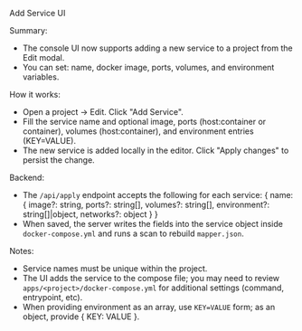Add Service UI

Summary:
- The console UI now supports adding a new service to a project from the Edit modal.
- You can set: name, docker image, ports, volumes, and environment variables.

How it works:
- Open a project -> Edit. Click "Add Service".
- Fill the service name and optional image, ports (host:container or container), volumes (host:container), and environment entries (KEY=VALUE).
- The new service is added locally in the editor. Click "Apply changes" to persist the change.

Backend:
- The `/api/apply` endpoint accepts the following for each service:
  { name: { image?: string, ports?: string[], volumes?: string[], environment?: string[]|object, networks?: object } }
- When saved, the server writes the fields into the service object inside `docker-compose.yml` and runs a scan to rebuild `mapper.json`.

Notes:
- Service names must be unique within the project.
- The UI adds the service to the compose file; you may need to review `apps/<project>/docker-compose.yml` for additional settings (command, entrypoint, etc).
- When providing environment as an array, use `KEY=VALUE` form; as an object, provide { KEY: VALUE }.

